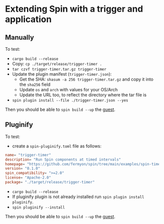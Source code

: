 # Extending Spin with a trigger and application

## Manually
To test:

* `cargo build --release`
* Copy: `cp ./target/release/trigger-timer .`
* `tar czvf trigger-timer.tar.gz trigger-timer`
* Update the plugin manifest (`trigger-timer.json`):
  * Get the SHA: `shasum -a 256 trigger-timer.tar.gz` and copy it into the `sha256` field
  * Update `os` and `arch` with values for your OS/Arch
  * Update the URL too, to reflect the directory where the tar file is
* `spin plugin install --file ./trigger-timer.json --yes`

Then you should be able to `spin build --up` the [guest](./app-example/).

## Pluginify

To test:

* create a `spin-pluginify.toml` file as follows:
```toml
name= "trigger-timer"
description= "Run Spin components at timed intervals"
homepage= "https://github.com/fermyon/spin/tree/main/examples/spin-timer"
version= "0.1.0"
spin_compatibility= ">=2.0"
license= "Apache-2.0"
package= "./target/release/trigger-timer"
```
* `cargo build --release`
* If pluginify plugin is not already installed run `spin plugin install pluginify`.
* `spin pluginify --install`

Then you should be able to `spin build --up` the [guest](./app-example/).
